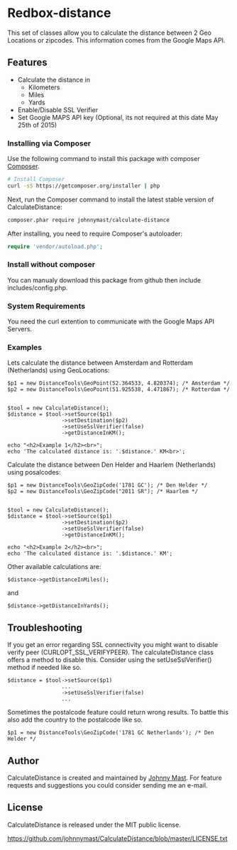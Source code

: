 # Redbox-distance

This set of classes allow you to calculate the distance between 2 Geo Locations or zipcodes. This information comes from the Google Maps API.

## Features

* Calculate the distance in
    * Kilometers
    * Miles
    * Yards
* Enable/Disable SSL Verifier
* Set Google MAPS API key (Optional, its not required at this date May 25th of 2015)

### Installing via Composer

Use the following command to install this package with composer
[Composer](http://getcomposer.org).

```bash
# Install Composer
curl -sS https://getcomposer.org/installer | php
```

Next, run the Composer command to install the latest stable version of CalculateDistance:

```bash
composer.phar require johnnymast/calculate-distance
```

After installing, you need to require Composer's autoloader:

```php
require 'vendor/autoload.php';
```

### Install without composer

You can manualy download this package from github then include includes/config.php.


### System Requirements

You need the curl extention to communicate with the Google Maps API Servers.


### Examples

Lets calculate the distance between Amsterdam and Rotterdam (Netherlands) using GeoLocations:

    $p1 = new DistanceTools\GeoPoint(52.364533, 4.820374); /* Amsterdam */
    $p2 = new DistanceTools\GeoPoint(51.925538, 4.471867); /* Rotterdam */


    $tool = new CalculateDistance();
    $distance = $tool->setSource($p1)
                     ->setDestination($p2)
                     ->setUseSslVerifier(false)
                     ->getDistanceInKM();

    echo "<h2>Example 1</h2><br>";
    echo 'The calculated distance is: '.$distance.' KM<br>';

Calculate the distance between Den Helder and Haarlem (Netherlands) using posalcodes:

    $p1 = new DistanceTools\GeoZipCode('1781 GC'); /* Den Helder */
    $p2 = new DistanceTools\GeoZipCode("2011 SR"); /* Haarlem */


    $tool = new CalculateDistance();
    $distance = $tool->setSource($p1)
                     ->setDestination($p2)
                     ->setUseSslVerifier(false)
                     ->getDistanceInKM();

    echo "<h2>Example 2</h2><br>";
    echo 'The calculated distance is: '.$distance.' KM';

Other available calculations are:

    $distance->getDistanceInMiles();

and

    $distance->getDistanceInYards();





## Troubleshooting

If you get an error regarding SSL connectivity you might want to disable verify peer (CURLOPT_SSL_VERIFYPEER). The calculateDistance class offers
a method to disable this. Consider using the setUseSslVerifier() method if needed like so.

    $distance = $tool->setSource($p1)
                     ...
                     ->setUseSslVerifier(false)
                     ...


Sometimes the postalcode feature could return wrong results. To battle this also add the country to the postalcode like so.

    $p1 = new DistanceTools\GeoZipCode('1781 GC Netherlands'); /* Den Helder */


## Author

CalculateDistance is created and maintained by [Johnny Mast](mastjohnny@gmail.com). For feature requests and suggestions
you could consider sending me an e-mail.

## License

CalculateDistance is released under the MIT public license.

<https://github.com/johnnymast/CalculateDistance/blob/master/LICENSE.txt>